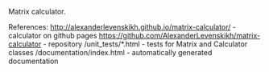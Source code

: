 Matrix calculator.

References:
http://alexanderlevenskikh.github.io/matrix-calculator/ - calculator on github pages
https://github.com/AlexanderLevenskikh/matrix-calculator - repository
/unit_tests/*.html - tests for Matrix and Calculator classes
/documentation/index.html - automatically generated documentation
